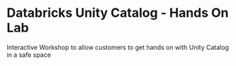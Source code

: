 # Databricks Unity Catalog - Hands On Lab
Interactive Workshop to allow customers to get hands on with Unity Catalog in a safe space
